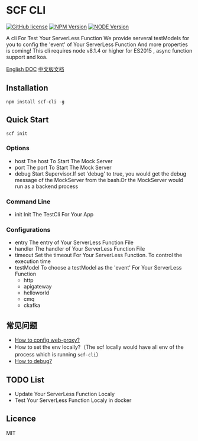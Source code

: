 # SCF CLI

[![GitHub license](https://img.shields.io/badge/license-MIT-blue.svg)](./LICENSE)
[![NPM Version](https://img.shields.io/npm/v/scf-cli.svg?style=flat)](https://www.npmjs.com/package/scf-cli)
[![NODE Version](https://img.shields.io/node/v/scf-cli.svg)](https://www.npmjs.com/package/scf-cli)

A cli For Test Your ServerLess Function
We provide serveral testModels for you to config the 'event' of Your ServerLess Function
And more properties is coming!
This cli requires node v8.1.4 or higher for ES2015 , async function support and koa.

[English DOC](https://github.com/TencentCloud/scf-node-debug/blob/master/README_en.md)
[中文版文档](https://github.com/TencentCloud/scf-node-debug/blob/master/README.md)

## Installation

```
npm install scf-cli -g
```

## Quick Start

```
scf init
```

### Options

- host The host To Start The Mock Server
- port The port To Start The Mock Server
- debug Start Supervisor.If set 'debug' to true, you would get the debug message of the MockServer from the bash.Or the MockServer would run as a backend process

### Command Line

- init Init The TestCli For Your App

### Configurations

- entry The entry of Your ServerLess Function File
- handler The handler of Your ServerLess Function File
- timeout Set the timeout For Your ServerLess Function. To control the execution time
- testModel To choose a testModel as the 'event' For Your ServerLess Function
  - http
  - apigateway
  - helloworld
  - cmq
  - ckafka

## 常见问题

- [How to config web-proxy?](https://github.com/TencentCloud/scf-node-debug/wiki/%E5%A6%82%E4%BD%95%E8%AE%BE%E7%BD%AE%E6%9C%AC%E5%9C%B0web%E4%BB%A3%E7%90%86%EF%BC%9F)
- How to set the env locally?（The scf locally would have all env of the process which is running `scf-cli`）
- [How to debug?](https://github.com/TencentCloud/scf-node-debug/wiki/%E5%A6%82%E4%BD%95%E8%B0%83%E8%AF%95%E4%BA%91%E5%87%BD%E6%95%B0%E7%9A%84%E8%BF%90%E8%A1%8C%EF%BC%9F)

## TODO List

- Update Your ServerLess Function Localy
- Test Your ServerLess Function Localy in docker

## Licence

MIT
